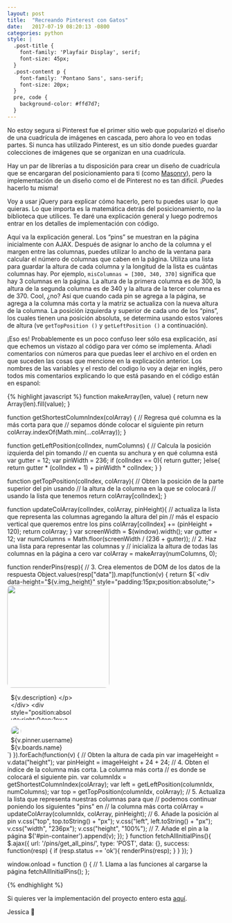 ```yaml
---
layout: post
title:  "Recreando Pinterest con Gatos"
date:   2017-07-19 08:20:13 -0800
categories: python
style: |
  .post-title {
    font-family: 'Playfair Display', serif;
    font-size: 45px;
  }
  .post-content p {
    font-family: 'Pontano Sans', sans-serif;
    font-size: 20px;
  }
  pre, code {
    background-color: #ffd7d7;
  }
---
```


No estoy segura si Pinterest fue el primer sitio web que popularizó el diseño de una cuadrícula de imágenes en cascada, pero ahora lo veo en todas partes. Si nunca has utilizado Pinterest, es un sitio donde puedes guardar colecciones de imágenes que se organizan en una cuadrícula.

Hay un par de librerías a tu disposición para crear un diseño de cuadrícula que se encargaran del posicionamiento para ti (como [Masonry][masonry]), pero la implementación de un diseño como el de Pinterest no es tan dificil. ¡Puedes hacerlo tu misma!

Voy a usar jQuery para explicar cómo hacerlo, pero tu puedes usar lo que quieras. Lo que importa es la matemática detrás del posicionamiento, no la biblioteca que utilices. Te daré una explicación general y luego podremos entrar en los detalles de implementación con código.

Aquí va la explicación general. Los “pins” se muestran en la página inicialmente con AJAX. Después de asignar lo ancho de la columna y el margen entre las columnas, puedes utilizar lo ancho de la ventana para calcular el número de columnas que caben en la página. Utiliza una lista para guardar la altura de cada columna y la longitud de la lista es cuántas columnas hay. Por ejemplo, `misColumnas = [300, 340, 370]` significa que hay 3 columnas en la página. La altura de la primera columna es de 300, la altura de la segunda columna es de 340 y la altura de la tercer columna es de 370. Cool, ¿no? Así que cuando cada pin se agrega a la página, se agrega a la columna más corta y la matriz se actualiza con la nueva altura de la columna. La posición izquierda y superior de cada uno de los “pins”, los cuales tienen una posición absoluta, se determina usando estos valores de altura (ve `getTopPosition ()` y `getLeftPosition ()` a continuación).

¡Eso es! Probablemente es un poco confuso leer sólo esa explicación, así que echemos un vistazo al código para ver cómo se implementa. Añadi comentarios con números para que puedas leer el archivo en el orden en que suceden las cosas que mencione en la explicación anterior. Los nombres de las variables y el resto del codigo lo voy a dejar en inglés, pero todos mis comentarios explicando lo que está pasando en el código están en espanol:

{% highlight javascript %}
function makeArray(len, value) {
  return new Array(len).fill(value);
}

function getShortestColumnIndex(colArray) {
  // Regresa qué columna es la más corta para que
  // sepamos dónde colocar el siguiente pin
  return colArray.indexOf(Math.min(...colArray));
}

function getLeftPosition(colIndex, numColumns) {
  // Calcula la posición izquierda del pin tomando
  // en cuenta su anchura y en qué columna está
  var gutter = 12;
  var pinWidth = 236;
  if (colIndex == 0){
    return gutter;
  }else{
    return gutter * (colIndex + 1) + pinWidth * colIndex;
  }
}

function getTopPosition(colIndex, colArray){
    // Obten la posición de la parte superior del pin usando
    // la altura de la columna en la que se colocará
    // usando la lista que tenemos
    return colArray[colIndex];
}

function updateColArray(colIndex, colArray, pinHeight){
  // actualiza la lista que representa las columnas agregando la altura del pin
  // más el espacio vertical que queremos entre los pins
  colArray[colIndex] += (pinHeight + 120);
  return colArray;
}
var screenWidth = $(window).width();
var gutter = 12;
var numColumns = Math.floor(screenWidth / (236 + gutter));
// 2. Haz una lista para representar las columnas y
// inicializa la altura de todas las columnas en la página a cero
var colArray = makeArray(numColumns, 0);

function renderPins(resp){
  // 3. Crea elementos de DOM de los datos de la respuesta
  Object.values(resp["data"]).map(function(v) {
      return $(`<div data-height="${v.img_height}" style="padding:15px;position:absolute;">
        <img style="border-radius:10px;" width=236 src="${v.img_url}">
        <div style="min-height:13px;width: 236px;position:relative;padding-left:8px;padding-right:8px;">
            <div style="position:relative;max-width:145px;">
                <p style="max-width: 180px;margin-top:0;padding:0;max-height:60px;overflow:hidden;text-overflow:ellipsis;">${v.description}
                </p>
            </div>
            <div style="position:absolute;right:0;top:1px;z-index:3;">
                <p style="color:#a7a7a7">${v.repin_count} repins
                </p>
            </div>
        </div>
        <div style="display:flex;position:relative;-webkit-box-align:center;padding-left:8px;padding-right:8px;margin-top:4px;"
        >
            <div style="padding:0;display:flex;">
                <a href="pinterest.com/${v.pinner.username}" page style="-webkit-box-align: center;text-decoration:none">
                    <div style="height:24px;width:24px;margin-right:8px;">
                        <img src="${v.pinner.img_url}" style="height:24px;width:24px;border-radius:50%;position:static;">
                    </div>
                    <div>
                        <div style="display:block;overflow:hidden; text-overflow:ellipsis;">
                    ${v.pinner.username}</div>
                        <div style="display:block;overflow:hidden; text-overflow:ellipsis;">
                    ${v.boards.name}</div>
                    </div>
                </a>
             </div>
        </div>
      </div>`)
  }).forEach(function(v) {
      // Obten la altura de cada pin
      var imageHeight = v.data("height");
      var pinHeight = imageHeight + 24 + 24;
      // 4. Obten el índice de la columna más corta. La columna más corta
      // es donde se colocará el siguiente pin.
      var columnIdx = getShortestColumnIndex(colArray);
      var left = getLeftPosition(columnIdx, numColumns);
      var top = getTopPosition(columnIdx, colArray);
      // 5. Actualiza la lista que representa nuestras columnas para que
      // podemos continuar poniendo los siguientes "pins" en
      // la columna más corta
      colArray = updateColArray(columnIdx, colArray, pinHeight);
      // 6. Añade la posición al pin
      v.css("top", top.toString() + "px");
      v.css("left", left.toString() + "px");
      v.css("width", "236px");
      v.css("height", "100%");
      // 7. Añade el pin a la página
      $('#pin-container').append(v);
  });
}
function fetchAllInitialPins(){
  $.ajax({
      url: '/pins/get_all_pins/',
      type: 'POST',
      data: {},
      success: function(resp) {
          if (resp.status == 'ok'){
              renderPins(resp);
          }
      }
   });
}

window.onload = function () {
  // 1. Llama a las funciones al cargarse la página
  fetchAllInitialPins();
};

{% endhighlight %}

Si quieres ver la implementación del proyecto entero esta [aquí][recreando-pinterest].

Jessica 👋 

[masonry]: https://masonry.desandro.com/
[recreando-pinterest]: https://github.com/jessanettica/Recreate-Pinterest-with-cats

